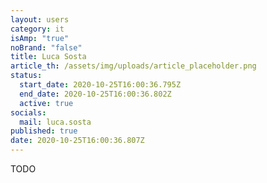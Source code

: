 ```yaml
---
layout: users
category: it
isAmp: "true"
noBrand: "false"
title: Luca Sosta
article_th: /assets/img/uploads/article_placeholder.png
status:
  start_date: 2020-10-25T16:00:36.795Z
  end_date: 2020-10-25T16:00:36.802Z
  active: true
socials:
  mail: luca.sosta
published: true
date: 2020-10-25T16:00:36.807Z
---
```

TODO
